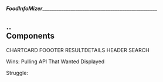 
_____FoodInfoMizer______________________________________________________





..		
Components	
----------------------------------
CHARTCARD
FOOOTER
RESULTDETAILS
HEADER
SEARCH






Wins: Pulling API That Wanted Displayed 

Struggle: